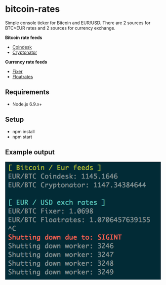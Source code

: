 # bitcoin-rates
Simple console ticker for Bitcoin and EUR/USD.
There are 2 sources for BTC>EUR rates and 2 sources for currency exchange.

**Bitcoin rate feeds**
* [Coindesk](http://api.coindesk.com/v1/bpi/currentprice/EUR.json)
* [Cryptonator](https://api.cryptonator.com/api/full/btc-eur)

**Currency rate feeds**
* [Fixer](http://api.fixer.io/latest?symbols=USD)
* [Floatrates](http://www.floatrates.com/daily/eur.json)

## Requirements
* Node.js 6.9.x+

## Setup
* npm install
* npm start

## Example output
![alt text](https://github.com/memphisvl/bitcoin-rates/blob/master/ticker.png "Screenshot")
